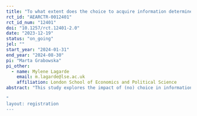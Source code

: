 ```yaml
---
title: "To what extent does the choice to acquire information determine learning?"
rct_id: "AEARCTR-0012401"
rct_id_num: "12401"
doi: "10.1257/rct.12401-2.0"
date: "2023-12-19"
status: "on_going"
jel: ""
start_year: "2024-01-31"
end_year: "2024-08-30"
pi: "Marta Grabowska"
pi_other:
  - name: Mylene Lagarde
    email: m.lagarde@lse.ac.uk
    affiliation: London School of Economics and Political Science
abstract: "This study explores the impact of (no) choice in information acquisition on learning outcomes in the context of health communication. Decisions about investments into health are often made under uncertainty by individuals who lack perfect information. Information provision interventions are used to counteract this by supplying accurate information. However, these interventions often fail to improve participants’ knowledge or shift their decisions towards the optimum. This study investigates one potential reason for this: the fact that the way that information is acquired affects the extent of learning. I study whether giving individuals a choice in accessing information about the new malaria vaccine affects their attention to the information and their resulting knowledge about, and support for, the vaccine. I do this in a survey experiment conducted in Ghana where I randomly assign participants to 1) passively watch a placebo video about child development; 2) passively watch the treatment video about the malaria vaccine; 3) the choice group, where participants express a preference between the placebo and treatment videos. In group 3, there is a further randomisation of participants following the choice; some watch the video they preferred, while others watch the video they did not prefer. I compare how individuals respond to the treatment video if they watch it passively, watch it "keenly" (after choosing it), or watch it "forcedly" (after choosing against it). Through this study, I seek to inform health communication strategies, particularly in the context of emerging health interventions.
"
layout: registration
---
```



